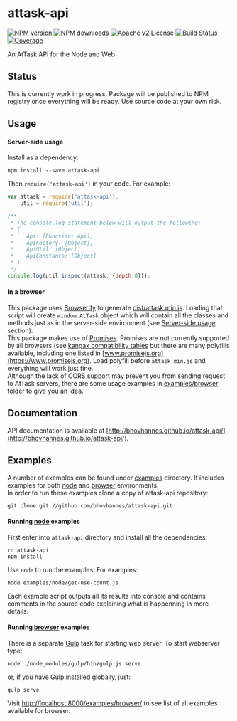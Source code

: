 # attask-api
[![NPM version][npm-version-image]][npm-url] [![NPM downloads][npm-downloads-image]][npm-url] [![Apache v2 License][license-image]][license-url] [![Build Status][travis-image]][travis-url] [![Coverage][coveralls-image]][coveralls-url]

An AtTask API for the Node and Web


## Status

This is currently work in progress. Package will be published to NPM registry once everything will be ready. Use source code at your own risk.


## Usage

#### Server-side usage

Install as a dependency:
	
    npm install --save attask-api
	
Then `require('attask-api')` in your code. For example:
```javascript
var attask = require('attask-api'),
	util = require('util');

/**
 * The console.log statement below will output the following:
 * { 
 *    Api: [Function: Api],
 *    ApiFactory: [Object],
 *    ApiUtil: [Object],
 *    ApiConstants: [Object] 
 * }
 */
console.log(util.inspect(attask, {depth:0})); 
```

#### In a browser

This package uses [Browserify](http://browserify.org) to generate [dist/attask.min.js](dist/attask.min.js). Loading that script will create `window.AtTask` object which will contain all the classes and methods just as in the server-side environment (see [Server-side usage](#server-side-usage) section).  
This package makes use of [Promises](https://www.promisejs.org). Promises are not currently supported by all browsers (see [kangax compatibility tables](http://kangax.github.io/compat-table/es6/#Promise) but there are many polyfills available, including one listed in [www.promisejs.org](https://www.promisejs.org). Load polyfill before `attask.min.js` and everything will work just fine.  
Although the lack of CORS support may prevent you from sending request to AtTask servers, there are some usage examples in [examples/browser](examples/browser) folder to give you an idea.


## Documentation

API documentation is available at [http://bhovhannes.github.io/attask-api/](http://bhovhannes.github.io/attask-api/).


## Examples

A number of examples can be found under [examples](examples) directory. It includes examples for both [node](examples/node) and [browser](examples/browser) environments.  
In order to run these examples clone a copy of attask-api repository:

    git clone git://github.com/bhovhannes/attask-api.git

#### Running [node](examples/node) examples

First enter into `attask-api` directory and install all the dependencies:

    cd attask-api
    npm install

Use `node` to run the examples. For examples:

    node examples/node/get-use-count.js

Each example script outputs all its results into console and contains comments in the source code explaining what is happenning in more details.

#### Running [browser](examples/browser) examples

There is a separate [Gulp](http://gulpjs.com) task for starting web server.
To start webserver type:

    node ./node_modules/gulp/bin/gulp.js serve

or, if you have Gulp installed globally, just:

    gulp serve

Visit [http://localhost:8000/examples/browser/](http://localhost:8000/examples/browser/) to see list of all examples available for browser.


[license-image]: http://img.shields.io/badge/license-APv2-blue.svg?style=flat
[license-url]: LICENSE

[npm-url]: https://www.npmjs.org/package/attask-api
[npm-version-image]: https://img.shields.io/npm/v/attask-api.svg?style=flat
[npm-downloads-image]: https://img.shields.io/npm/dm/attask-api.svg?style=flat

[travis-url]: https://travis-ci.org/bhovhannes/attask-api
[travis-image]: https://img.shields.io/travis/bhovhannes/attask-api.svg?style=flat

[coveralls-url]: https://coveralls.io/r/bhovhannes/attask-api
[coveralls-image]: https://img.shields.io/coveralls/bhovhannes/attask-api.svg?style=flat
